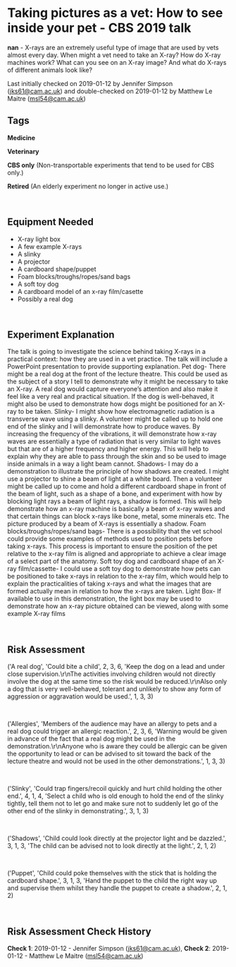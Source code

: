 # Taking pictures as a vet: How to see inside your pet - CBS 2019 talk

**nan** - X-rays are an extremely useful type of image that are used by vets almost every day. When might a vet need to take an X-ray? How do X-ray machines work? What can you see on an X-ray image? And what do X-rays of different animals look like? 

Last initially checked on 2019-01-12 by Jennifer Simpson (jks61@cam.ac.uk) and double-checked on 2019-01-12 by Matthew Le Maitre (msl54@cam.ac.uk)

## Tags
<!--- Start Tags (DO NOT REMOVE THIS COMMENT) --->

**Medicine**

**Veterinary**

**CBS only** (Non-transportable experiments that tend to be used for CBS only.)

**Retired** (An elderly experiment no longer in active use.)
<!--- End Tags (DO NOT REMOVE THIS COMMENT) --->

<br/>

## Equipment Needed 
- X-ray light box
- A few example X-rays
- A slinky
- A projector
- A cardboard shape/puppet
- Foam blocks/troughs/ropes/sand bags
- A soft toy dog
- A cardboard model of an x-ray film/casette
- Possibly a real dog

<br/>

## Experiment Explanation 

The talk is going to investigate the science behind taking X-rays in a practical context: how they are used in a vet practice. The talk will include a PowerPoint presentation to provide supporting explanation. 
Pet dog- There might be a real dog at the front of the lecture theatre. This could be used as the subject of a story I tell to demonstrate why it might be necessary to take an X-ray. A real dog would capture everyone’s attention and also make it feel like a very real and practical situation. If the dog is well-behaved, it might also be used to demonstrate how dogs might be positioned for an X-ray to be taken.
Slinky- I might show how electromagnetic radiation is a transverse wave using a slinky. A volunteer might be called up to hold one end of the slinky and I will demonstrate how to produce waves. By increasing the frequency of the vibrations, it will demonstrate how x-ray waves are essentially a type of radiation that is very similar to light waves but that are of a higher frequency and higher energy. This will help to explain why they are able to pass through the skin and so be used to image inside animals in a way a light beam cannot.
Shadows- I may do a demonstration to illustrate the principle of how shadows are created. I might use a projector to shine a beam of light at a white board. Then a volunteer might be called up to come and hold a different cardboard shape in front of the beam of light, such as a shape of a bone, and experiment with how by blocking light rays a beam of light rays, a shadow is formed. This will help demonstrate how an x-ray machine is basically a beam of x-ray waves and that certain things can block x-rays like bone, metal, some minerals etc. The picture produced by a beam of X-rays is essentially a shadow.
Foam blocks/troughs/ropes/sand bags- There is a possibility that the vet school could provide some examples of methods used to position pets before taking x-rays. This process is important to ensure the position of the pet relative to the x-ray film is aligned and appropriate to achieve a clear image of a select part of the anatomy.
Soft toy dog and cardboard shape of an X-ray film/cassette- I could use a soft toy dog to demonstrate how pets can be positioned to take x-rays in relation to the x-ray film, which would help to explain the practicalities of taking x-rays and what the images that are formed actually mean in relation to how the x-rays are taken.
Light Box- If available to use in this demonstration, the light box may be used to demonstrate how an x-ray picture obtained can be viewed, along with some example X-ray films

<br/>

## Risk Assessment

('A real dog', 'Could bite a child', 2, 3, 6, 'Keep the dog on a lead and under close supervision.\r\nThe activities involving children would not directly involve the dog at the same time so the risk would be reduced.\r\nAlso only a dog that is very well-behaved, tolerant and unlikely to show any form of aggression or aggravation would be used.', 1, 3, 3)

<br/>

('Allergies', 'Members of the audience may have an allergy to pets and a real dog could trigger an allergic reaction.', 2, 3, 6, 'Warning would be given in advance of the fact that a real dog might be used in the demonstration.\r\nAnyone who is aware they could be allergic can be given the opportunity to lead or can be advised to sit toward the back of the lecture theatre and would not be used in the other demonstrations.', 1, 3, 3)

<br/>

('Slinky', 'Could trap fingers/recoil quickly and hurt child holding the other end.', 4, 1, 4, 'Select a child who is old enough to hold the end of the slinky tightly, tell them not to let go and make sure not to suddenly let go of the other end of the slinky in demonstrating.', 3, 1, 3)

<br/>

('Shadows', 'Child could look directly at the projector light and be dazzled.', 3, 1, 3, 'The child can be advised not to look directly at the light.', 2, 1, 2)

<br/>

('Puppet', 'Child could poke themselves with the stick that is holding the cardboard shape.', 3, 1, 3, 'Hand the puppet to the child the right way up and supervise them whilst they handle the puppet to create a shadow.', 2, 1, 2)

<br/>

## Risk Assessment Check History 

**Check 1**: 2019-01-12 - Jennifer Simpson (jks61@cam.ac.uk), **Check 2**: 2019-01-12 - Matthew Le Maitre (msl54@cam.ac.uk)
